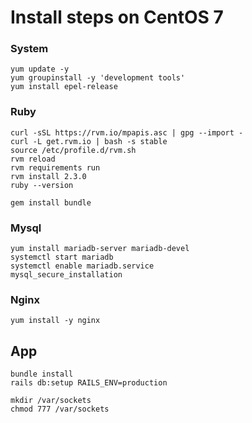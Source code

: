 # Install steps on CentOS 7



### System

```
yum update -y
yum groupinstall -y 'development tools'
yum install epel-release
```

### Ruby

```
curl -sSL https://rvm.io/mpapis.asc | gpg --import -
curl -L get.rvm.io | bash -s stable
source /etc/profile.d/rvm.sh
rvm reload
rvm requirements run
rvm install 2.3.0
ruby --version

gem install bundle
```


### Mysql
```
yum install mariadb-server mariadb-devel
systemctl start mariadb
systemctl enable mariadb.service
mysql_secure_installation
```


### Nginx

```
yum install -y nginx
```


## App

```
bundle install
rails db:setup RAILS_ENV=production

mkdir /var/sockets
chmod 777 /var/sockets
```
